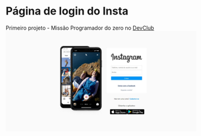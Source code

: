 <h1>Página de login do Insta</h1>
Primeiro projeto - Missão Programador do zero no <a href="https://rodolfomori.com.br/devclub/"> DevClub <a>
<img src="https://github.com/nataliavolpi/Pag-login-Insta/blob/main/assets/pag%20insta%20desktop.jpg?raw=true">
